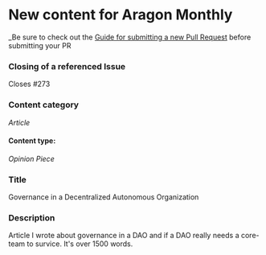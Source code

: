 # New content for Aragon Monthly

_Be sure to check out the [Guide for submitting a new Pull Request](https://monthly.aragon.one/guides/guide_for_submitting_a_new_pull_request/) before submitting your PR

### Closing of a referenced Issue
Closes #273

### Content category
_Article_ 

#### Content type:
_Opinion Piece_ 

### Title
Governance in a Decentralized Autonomous Organization

### Description
Article I wrote about governance in a DAO and if a DAO really needs a core-team to survice. It's over 1500 words.
